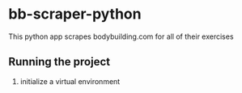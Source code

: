 # bb-scraper-python
This python app scrapes bodybuilding.com for all of their exercises

## Running the project
1) initialize a virtual environment

